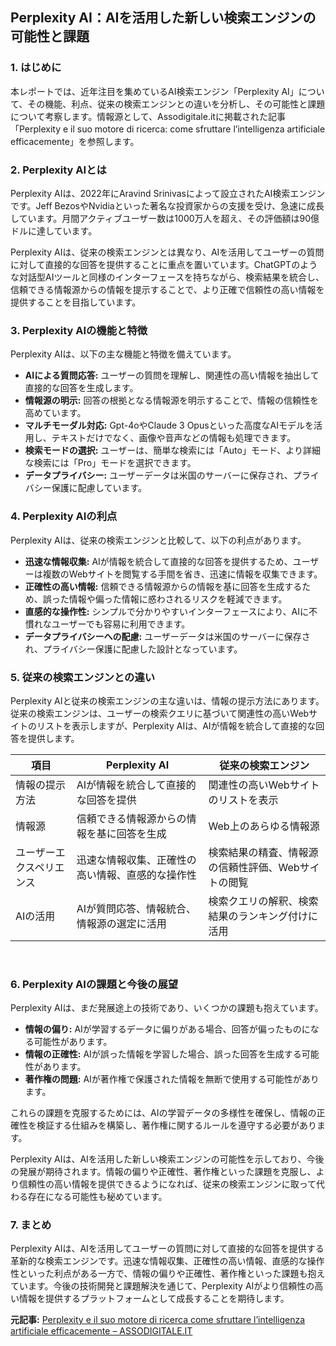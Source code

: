 ## Perplexity AI：AIを活用した新しい検索エンジンの可能性と課題

### 1. はじめに

本レポートでは、近年注目を集めているAI検索エンジン「Perplexity AI」について、その機能、利点、従来の検索エンジンとの違いを分析し、その可能性と課題について考察します。情報源として、Assodigitale.itに掲載された記事「Perplexity e il suo motore di ricerca: come sfruttare l’intelligenza artificiale efficacemente」を参照します。

### 2. Perplexity AIとは

Perplexity AIは、2022年にAravind Srinivasによって設立されたAI検索エンジンです。Jeff BezosやNvidiaといった著名な投資家からの支援を受け、急速に成長しています。月間アクティブユーザー数は1000万人を超え、その評価額は90億ドルに達しています。

Perplexity AIは、従来の検索エンジンとは異なり、AIを活用してユーザーの質問に対して直接的な回答を提供することに重点を置いています。ChatGPTのような対話型AIツールと同様のインターフェースを持ちながら、検索結果を統合し、信頼できる情報源からの情報を提示することで、より正確で信頼性の高い情報を提供することを目指しています。

### 3. Perplexity AIの機能と特徴

Perplexity AIは、以下の主な機能と特徴を備えています。

* **AIによる質問応答:** ユーザーの質問を理解し、関連性の高い情報を抽出して直接的な回答を生成します。
* **情報源の明示:** 回答の根拠となる情報源を明示することで、情報の信頼性を高めています。
* **マルチモーダル対応:** Gpt-4oやClaude 3 Opusといった高度なAIモデルを活用し、テキストだけでなく、画像や音声などの情報も処理できます。
* **検索モードの選択:** ユーザーは、簡単な検索には「Auto」モード、より詳細な検索には「Pro」モードを選択できます。
* **データプライバシー:** ユーザーデータは米国のサーバーに保存され、プライバシー保護に配慮しています。

### 4. Perplexity AIの利点

Perplexity AIは、従来の検索エンジンと比較して、以下の利点があります。

* **迅速な情報収集:** AIが情報を統合して直接的な回答を提供するため、ユーザーは複数のWebサイトを閲覧する手間を省き、迅速に情報を収集できます。
* **正確性の高い情報:** 信頼できる情報源からの情報を基に回答を生成するため、誤った情報や偏った情報に惑わされるリスクを軽減できます。
* **直感的な操作性:** シンプルで分かりやすいインターフェースにより、AIに不慣れなユーザーでも容易に利用できます。
* **データプライバシーへの配慮:** ユーザーデータは米国のサーバーに保存され、プライバシー保護に配慮した設計となっています。

### 5. 従来の検索エンジンとの違い

Perplexity AIと従来の検索エンジンの主な違いは、情報の提示方法にあります。従来の検索エンジンは、ユーザーの検索クエリに基づいて関連性の高いWebサイトのリストを表示しますが、Perplexity AIは、AIが情報を統合して直接的な回答を提供します。

| 項目 | Perplexity AI | 従来の検索エンジン |
| ---------------- | -------------------------------------------------------------------------- | ----------------------------------------------------------------------------------- |
| 情報の提示方法 | AIが情報を統合して直接的な回答を提供 | 関連性の高いWebサイトのリストを表示 |
| 情報源 | 信頼できる情報源からの情報を基に回答を生成 | Web上のあらゆる情報源 |
| ユーザーエクスペリエンス | 迅速な情報収集、正確性の高い情報、直感的な操作性 | 検索結果の精査、情報源の信頼性評価、Webサイトの閲覧 |
| AIの活用 | AIが質問応答、情報統合、情報源の選定に活用 | 検索クエリの解釈、検索結果のランキング付けに活用 |

<br>

### 6. Perplexity AIの課題と今後の展望

Perplexity AIは、まだ発展途上の技術であり、いくつかの課題も抱えています。

* **情報の偏り:** AIが学習するデータに偏りがある場合、回答が偏ったものになる可能性があります。
* **情報の正確性:** AIが誤った情報を学習した場合、誤った回答を生成する可能性があります。
* **著作権の問題:** AIが著作権で保護された情報を無断で使用する可能性があります。

これらの課題を克服するためには、AIの学習データの多様性を確保し、情報の正確性を検証する仕組みを構築し、著作権に関するルールを遵守する必要があります。

Perplexity AIは、AIを活用した新しい検索エンジンの可能性を示しており、今後の発展が期待されます。情報の偏りや正確性、著作権といった課題を克服し、より信頼性の高い情報を提供できるようになれば、従来の検索エンジンに取って代わる存在になる可能性も秘めています。

### 7. まとめ

Perplexity AIは、AIを活用してユーザーの質問に対して直接的な回答を提供する革新的な検索エンジンです。迅速な情報収集、正確性の高い情報、直感的な操作性といった利点がある一方で、情報の偏りや正確性、著作権といった課題も抱えています。今後の技術開発と課題解決を通じて、Perplexity AIがより信頼性の高い情報を提供するプラットフォームとして成長することを期待します。


**元記事:** [Perplexity e il suo motore di ricerca come sfruttare l’intelligenza artificiale efficacemente – ASSODIGITALE.IT](https://assodigitale.it/perplexity-e-il-suo-motore-di-ricerca-come-sfruttare-lintelligenza-artificiale-efficacemente/)